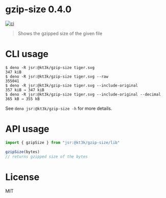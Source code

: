 # gzip-size 0.4.0

[![ci](https://github.com/kt3k/gzip-size/actions/workflows/ci.yml/badge.svg)](https://github.com/kt3k/gzip-size/actions/workflows/ci.yml)

> Shows the gzipped size of the given file

# CLI usage

```shellsession
$ deno -R jsr:@kt3k/gzip-size tiger.svg
347 kiB
$ deno -R jsr:@kt3k/gzip-size tiger.svg --raw
355041
$ deno -R jsr:@kt3k/gzip-size tiger.svg --include-original
357 kiB → 347 kiB
$ deno -R jsr:@kt3k/gzip-size tiger.svg --include-original --decimal
365 kB → 355 kB
```

See `deno jsr:@kt3k/gzip-size -h` for more details.

# API usage

```ts
import { gzipSize } from "jsr:@kt3k/gzip-size/lib"

gzipSize(bytes)
// returns gzipped size of the bytes
```

# License

MIT
